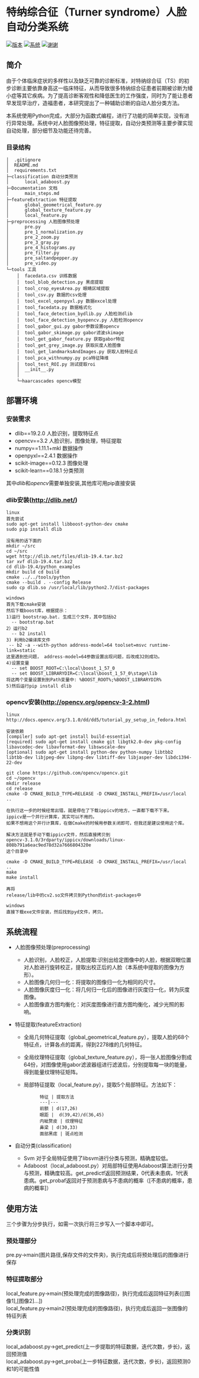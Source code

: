 # 特纳综合征（Turner syndrome）人脸自动分类系统
[![版本](https://img.shields.io/badge/python-2.7.12-blue.svg)](https://git.oschina.net/researchimage/facedig)
[![系统](https://img.shields.io/badge/system-CentOS%2CUbuntu%2CWindows-blue.svg)](https://git.oschina.net/researchimage/facedig)
[![谢谢](https://img.shields.io/badge/Say%20Thanks-!-green.svg)](https://git.oschina.net/researchimage/facedig)

## 简介
由于个体临床症状的多样性以及缺乏可靠的诊断标准，对特纳综合征（TS）的初步诊断主要依靠身高这一临床特征，从而导致很多特纳综合征患者前期被诊断为矮小症等其它疾病。为了提高诊断客观性和降低医生的工作强度，同时为了能让患者早发现早治疗，造福患者，本研究提出了一种辅助诊断的自动人脸分类方法。  

本系统使用Python完成，大部分为函数式编程，进行了功能的简单实现，没有进行异常处理。系统中对人脸图像预处理，特征提取，自动分类预测等主要步骤实现自动处理，部分细节及功能还待完善。

### 目录结构

    │  .gitignore
    │  README.md
    │  requirements.txt
    ├─classification 自动分类预测
    │      local_adaboost.py
    ├─Documentation 文档
    │      main_steps.md
    ├─featureExtraction 特征提取
    │      global_geometrical_feature.py
    │      global_texture_feature.py
    │      local_feature.py
    ├─preprocessing 人脸图像预处理
    │      pre.py
    │      pre_1_normalization.py
    │      pre_2_zoom.py
    │      pre_3_gray.py
    │      pre_4_histograms.py
    │      pre_filter.py
    │      pre_saltandpepper.py
    │      pre_video.py
    └─tools 工具
        │  facedata.csv 训练数据
        │  tool_blob_detection.py 黑痣提取
        │  tool_crop_eyesArea.py 眼睛区域提取
        │  tool_csv.py 数据的csv处理
        │  tool_excel_openpyxl.py 数据excel处理
        │  tool_facedata.py 数据格式化
        │  tool_face_detection_bydlib.py 人脸检测dlib
        │  tool_face_detection_byopencv.py 人脸检测opencv
        │  tool_gabor_gui.py gabor参数设置opencv
        │  tool_gabor_skimage.py gabor滤波skimage
        │  tool_get_gabor_feature.py 获取gabor特征
        │  tool_get_grey_image.py 获取灰度人脸图像
        │  tool_get_landmarksAndImages.py 获取人脸特征点
        │  tool_pca_withnumpy.py pca特征降维
        │  tool_test_ROI.py 测试提取roi
        │  __init__.py
        │
        └─haarcascades opencv模型

## 部署环境
### 安装需求
* dlib==19.2.0 人脸识别，提取特征点
* opencv==3.2 人脸识别，图像处理，特征提取
* numpy==1.11.1+mkl 数据操作
* openpyxl==2.4.1 数据操作
* scikit-image==0.12.3 图像处理
* scikit-learn==0.18.1 分类预测

其中*dlib*和*opencv*需要单独安装,其他库可用pip直接安装
### dlib安装(http://dlib.net/)
```shell
linux
首先尝试
sudo apt-get install libboost-python-dev cmake
sudo pip install dlib

没有用的话下面的
mkdir ~/src
cd ~/src
wget http://dlib.net/files/dlib-19.4.tar.bz2
tar xvf dlib-19.4.tar.bz2
cd dlib-19.4/python_examples
mkdir build cd build
cmake ../../tools/python
cmake --build . --config Release
sudo cp dlib.so /usr/local/lib/python2.7/dist-packages

windows
首先下载cmake安装
然后下载boost库，根据提示：
1)运行 bootstrap.bat. 生成三个文件，其中包括b2
  -- bootstrap.bat
2）运行b2
  -- b2 install
3) 利用b2编译库文件
 -- b2 -a --with-python address-model=64 toolset=msvc runtime-link=static
这里遇到些问题， address-model=64参数设置出现问题，后改成32则成功。
4)设置变量
  -- set BOOST_ROOT=C:\local\boost_1_57_0
  -- set BOOST_LIBRARYDIR=C:\local\boost_1_57_0\stage\lib
将这两个变量设置到到Path变量中: %BOOST_ROOT%;%BOOST_LIBRARYDIR%
5)然后运行pip install dlib

```
### opencv安装(http://opencv.org/opencv-3-2.html)
```shell
linux
http://docs.opencv.org/3.1.0/dd/dd5/tutorial_py_setup_in_fedora.html

安装依赖
[compiler] sudo apt-get install build-essential
[required] sudo apt-get install cmake git libgtk2.0-dev pkg-config libavcodec-dev libavformat-dev libswscale-dev
[optional] sudo apt-get install python-dev python-numpy libtbb2 libtbb-dev libjpeg-dev libpng-dev libtiff-dev libjasper-dev libdc1394-22-dev

git clone https://github.com/opencv/opencv.git
cd ~/opencv
mkdir release
cd release
cmake -D CMAKE_BUILD_TYPE=RELEASE -D CMAKE_INSTALL_PREFIX=/usr/local ..

在执行这一步的时候经常出错，就是停在了下载ippicv的地方，一直都下载不下来。
ippicv是一个并行计算库，其实可以不用的。
如果不想用这个并行计算库，在做Cmake的时候用参数关闭即可，但我还是建议使用这个库。

解决方法就是手动下载ippicv文件，然后直接拷贝到
opencv-3.1.0/3rdparty/ippicv/downloads/linux-808b791a6eac9ed78d32a7666804320e
这个目录中

cmake -D CMAKE_BUILD_TYPE=RELEASE -D CMAKE_INSTALL_PREFIX=/usr/local ..
make
make install

再将
release/lib中的cv2.so文件拷贝到Python的dist-packages中

windows
直接下载exe文件安装，然后找到pyd文件，拷贝。
```
## 系统流程
* 人脸图像预处理(preprocessing)
    * 人脸识别，人脸校正，人脸提取:识别出给定图像中的人脸，根据双眼位置对人脸进行旋转校正，提取出校正后的人脸（本系统中提取的图像为方形）。
    * 人脸图像几何归一化：将提取的图像归一化为相同的尺寸。
    * 人脸图像灰度归一化：将几何归一化后的图像进行灰度归一化，转为灰度图像。
    * 人脸图像直方图均衡化：对灰度图像进行直方图均衡化，减少光照的影响。

* 特征提取(featureExtraction)
    * 全局几何特征提取（global_geometrical_feature.py），提取人脸的68个特征点，计算各点的距离，得到2278维的几何特征。
    * 全局纹理特征提取（global_texture_feature.py），将一张人脸图像分割成64份，对图像使用gabor滤波器组进行滤波后，分别提取每一块的能量，得到能量纹理特征矩阵。
    * 局部特征提取（local_feature.py），提取5个局部特征。方法如下：

                特征 | 提取方法
                ---|---
                前额 | d(17,26)
                眼距 |  d(39,42)/d(36,45)
                内眦赘皮 | 纹理特征
                鼻梁 | d(30,33)
                面部黑痣 | 斑点检测

* 自动分类(classification)
    * Svm 对于全局特征使用了libsvm进行分类与预测，精确度较低。
    * Adaboost（local_adaboost.py）对局部特征使用Adaboost算法进行分类与预测，精确度较高。get_predictf返回预测结果，0代表未患病，1代表患病。get_probaf返回对于预测患病与不患病的概率（[不患病的概率，患病的概率]）

## 使用方法
三个步骤为分步执行，如需一次执行将三步写入一个脚本中即可。
### 预处理部分
pre.py->main(图片路径,保存文件的文件夹)，执行完成后将预处理后的图像进行保存
### 特征提取部分
local_feature.py->main(预处理完成的图像路径)，执行完成后返回特征列表([[图像1],[图像2]...])  
local_feature.py->main2(预处理完成的图像路径)，执行完成后返回一张图像的特征列表
### 分类识别
local_adaboost.py->get_predict(上一步提取的特征数据，迭代次数，步长)，返回预测值  
local_adaboost.py->get_proba(上一步特征数据，迭代次数，步长)，返回预测0和1的可能性值
